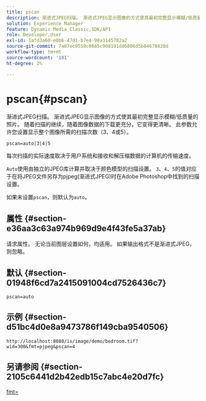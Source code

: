 ```yaml
---
title: pscan
description: 渐进式JPEG扫描。 渐进式JPEG显示图像的方式使其最初完整显示模糊/低质量的照片。
solution: Experience Manager
feature: Dynamic Media Classic,SDK/API
role: Developer,User
exl-id: 1afd3a60-e0b6-47d1-b7e4-98a3145782a2
source-git-commit: 7a07ec9550c0685c908191dd6806d5b84678820d
workflow-type: tm+mt
source-wordcount: '181'
ht-degree: 2%

---
```


# pscan{#pscan}

渐进式JPEG扫描。 渐进式JPEG显示图像的方式使其最初完整显示模糊/低质量的照片。 随着扫描的继续，随着图像数据的下载更充分，它变得更清晰。 此参数允许您设置显示整个图像所需的扫描次数（3、4或5）。

`pscan=auto|3|4|5`

每次扫描的实际速度取决于用户系统和接收和解压缩数据的计算机的传输速度。

`Auto`使用由独立的JPEG库计算并取决于颜色模型的扫描设置。 `3`、`4`、`5`的值对应于在将JPEG文件另存为pjpeg(渐进式JPEG)时在Adobe Photoshop中找到的扫描设置。

如果未设置`pscan`，则默认为`auto`。

## 属性 {#section-e36aa3c63a974b969d9e4f43fe5a37ab}

请求属性。 无论当前图层设置如何，均适用。 如果输出格式不是渐进式JPEG，则忽略。

## 默认 {#section-01948f6cd7a2415091004cd7526436c7}

`pscan=auto`

## 示例 {#section-d51bc4d0e8a9473786f149cba9540506}

`http://localhost:8080/is/image/demo/bedroom.tif?wid=300&fmt=pjpeg&pscan=4`

## 另请参阅 {#section-2105c6441d2b42edb15c7abc4e20d7fc}

[fmt=](../../../../../is-api/http-ref/image-serving-api-ref/c-http-protocol-reference/c-command-reference/r-is-http-fmt.md#reference-cdf10043423b45ba9fe15157fb3ae37a)
